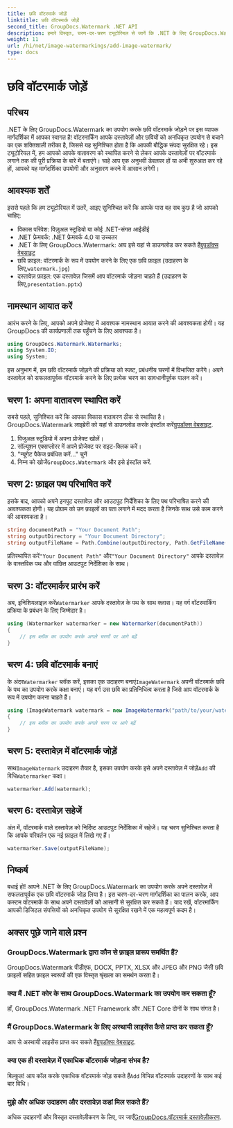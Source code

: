 ```yaml
---
title: छवि वॉटरमार्क जोड़ें
linktitle: छवि वॉटरमार्क जोड़ें
second_title: GroupDocs.Watermark .NET API
description: हमारे विस्तृत, चरण-दर-चरण ट्यूटोरियल से जानें कि .NET के लिए GroupDocs.Watermark का उपयोग करके अपने दस्तावेज़ों में छवि वॉटरमार्क कैसे जोड़ें।
weight: 11
url: /hi/net/image-watermarkings/add-image-watermark/
type: docs
---
```

# छवि वॉटरमार्क जोड़ें

## परिचय
.NET के लिए GroupDocs.Watermark का उपयोग करके छवि वॉटरमार्क जोड़ने पर इस व्यापक मार्गदर्शिका में आपका स्वागत है! वॉटरमार्किंग आपके दस्तावेज़ों और छवियों को अनधिकृत उपयोग से बचाने का एक शक्तिशाली तरीका है, जिससे यह सुनिश्चित होता है कि आपकी बौद्धिक संपदा सुरक्षित रहे। इस ट्यूटोरियल में, हम आपको आपके वातावरण को स्थापित करने से लेकर आपके दस्तावेज़ों पर वॉटरमार्क लगाने तक की पूरी प्रक्रिया के बारे में बताएंगे। चाहे आप एक अनुभवी डेवलपर हों या अभी शुरुआत कर रहे हों, आपको यह मार्गदर्शिका उपयोगी और अनुसरण करने में आसान लगेगी।
## आवश्यक शर्तें
इससे पहले कि हम ट्यूटोरियल में उतरें, आइए सुनिश्चित करें कि आपके पास वह सब कुछ है जो आपको चाहिए:
- विकास परिवेश: विज़ुअल स्टूडियो या कोई .NET-संगत आईडीई
- .NET फ्रेमवर्क: .NET फ्रेमवर्क 4.0 या उच्चतर
-  .NET के लिए GroupDocs.Watermark: आप इसे यहां से डाउनलोड कर सकते हैं[ग्रुपडॉक्स वेबसाइट](https://releases.groupdocs.com/Watermark/net/)
-  छवि फ़ाइल: वॉटरमार्क के रूप में उपयोग करने के लिए एक छवि फ़ाइल (उदाहरण के लिए,`watermark.jpg`)
- दस्तावेज़ फ़ाइल: एक दस्तावेज़ जिसमें आप वॉटरमार्क जोड़ना चाहते हैं (उदाहरण के लिए,`presentation.pptx`)
## नामस्थान आयात करें
आरंभ करने के लिए, आपको अपने प्रोजेक्ट में आवश्यक नामस्थान आयात करने की आवश्यकता होगी। यह GroupDocs की कार्यप्रणाली तक पहुँचने के लिए आवश्यक है।
```csharp
using GroupDocs.Watermark.Watermarks;
using System.IO;
using System;
```
इस अनुभाग में, हम छवि वॉटरमार्क जोड़ने की प्रक्रिया को स्पष्ट, प्रबंधनीय चरणों में विभाजित करेंगे। अपने दस्तावेज़ को सफलतापूर्वक वॉटरमार्क करने के लिए प्रत्येक चरण का सावधानीपूर्वक पालन करें।
## चरण 1: अपना वातावरण स्थापित करें
 सबसे पहले, सुनिश्चित करें कि आपका विकास वातावरण ठीक से स्थापित है। GroupDocs.Watermark लाइब्रेरी को यहां से डाउनलोड करके इंस्टॉल करें[ग्रुपडॉक्स वेबसाइट](https://releases.groupdocs.com/Watermark/net/).
1. विजुअल स्टूडियो में अपना प्रोजेक्ट खोलें।
2. सॉल्यूशन एक्सप्लोरर में अपने प्रोजेक्ट पर राइट-क्लिक करें।
3. "न्यूगेट पैकेज प्रबंधित करें..." चुनें
4.  निम्न को खोजें`GroupDocs.Watermark` और इसे इंस्टॉल करें.
## चरण 2: फ़ाइल पथ परिभाषित करें
इसके बाद, आपको अपने इनपुट दस्तावेज़ और आउटपुट निर्देशिका के लिए पथ परिभाषित करने की आवश्यकता होगी। यह प्रोग्राम को उन फ़ाइलों का पता लगाने में मदद करता है जिनके साथ उसे काम करने की आवश्यकता है।
```csharp
string documentPath = "Your Document Path";
string outputDirectory = "Your Document Directory";
string outputFileName = Path.Combine(outputDirectory, Path.GetFileName(documentPath));
```
 प्रतिस्थापित करें`"Your Document Path"` और`"Your Document Directory"` आपके दस्तावेज़ के वास्तविक पथ और वांछित आउटपुट निर्देशिका के साथ।
## चरण 3: वॉटरमार्कर प्रारंभ करें
अब, इनिशियलाइज़ करें`Watermarker` आपके दस्तावेज़ के पथ के साथ क्लास। यह वर्ग वॉटरमार्किंग प्रक्रिया के प्रबंधन के लिए जिम्मेदार है।
```csharp
using (Watermarker watermarker = new Watermarker(documentPath))
{
    // इस ब्लॉक का उपयोग करके अगले चरणों पर आगे बढ़ें
}
```
## चरण 4: छवि वॉटरमार्क बनाएं
 के अंदर`Watermarker` ब्लॉक करें, इसका एक उदाहरण बनाएं`ImageWatermark` अपनी वॉटरमार्क छवि के पथ का उपयोग करके कक्षा बनाएं। यह वर्ग उस छवि का प्रतिनिधित्व करता है जिसे आप वॉटरमार्क के रूप में उपयोग करना चाहते हैं।
```csharp
using (ImageWatermark watermark = new ImageWatermark("path/to/your/watermark.jpg"))
{
    // इस ब्लॉक का उपयोग करके अगले चरण पर आगे बढ़ें
}
```
## चरण 5: दस्तावेज़ में वॉटरमार्क जोड़ें
 साथ`ImageWatermark` उदाहरण तैयार है, इसका उपयोग करके इसे अपने दस्तावेज़ में जोड़ें`Add` की विधि`Watermarker` कक्षा।
```csharp
watermarker.Add(watermark);
```
## चरण 6: दस्तावेज़ सहेजें
अंत में, वॉटरमार्क वाले दस्तावेज़ को निर्दिष्ट आउटपुट निर्देशिका में सहेजें। यह चरण सुनिश्चित करता है कि आपके परिवर्तन एक नई फ़ाइल में लिखे गए हैं।
```csharp
watermarker.Save(outputFileName);
```
## निष्कर्ष
बधाई हो! आपने .NET के लिए GroupDocs.Watermark का उपयोग करके अपने दस्तावेज़ में सफलतापूर्वक एक छवि वॉटरमार्क जोड़ लिया है। इस चरण-दर-चरण मार्गदर्शिका का पालन करके, आप कस्टम वॉटरमार्क के साथ अपने दस्तावेज़ों को आसानी से सुरक्षित कर सकते हैं। याद रखें, वॉटरमार्किंग आपकी डिजिटल संपत्तियों को अनधिकृत उपयोग से सुरक्षित रखने में एक महत्वपूर्ण कदम है।

## अक्सर पूछे जाने वाले प्रश्न
### GroupDocs.Watermark द्वारा कौन से फ़ाइल प्रारूप समर्थित हैं?
GroupDocs.Watermark पीडीएफ, DOCX, PPTX, XLSX और JPEG और PNG जैसी छवि फ़ाइलों सहित फ़ाइल स्वरूपों की एक विस्तृत श्रृंखला का समर्थन करता है।
### क्या मैं .NET कोर के साथ GroupDocs.Watermark का उपयोग कर सकता हूँ?
हाँ, GroupDocs.Watermark .NET Framework और .NET Core दोनों के साथ संगत है।
### मैं GroupDocs.Watermark के लिए अस्थायी लाइसेंस कैसे प्राप्त कर सकता हूँ?
 आप से अस्थायी लाइसेंस प्राप्त कर सकते हैं[ग्रुपडॉक्स वेबसाइट](https://purchase.groupdocs.com/temporary-license/).
### क्या एक ही दस्तावेज़ में एकाधिक वॉटरमार्क जोड़ना संभव है?
 बिल्कुल! आप कॉल करके एकाधिक वॉटरमार्क जोड़ सकते हैं`Add` विभिन्न वॉटरमार्क उदाहरणों के साथ कई बार विधि।
### मुझे और अधिक उदाहरण और दस्तावेज़ कहां मिल सकते हैं?
 अधिक उदाहरणों और विस्तृत दस्तावेज़ीकरण के लिए, पर जाएँ[GroupDocs.वॉटरमार्क दस्तावेज़ीकरण](https://tutorials.groupdocs.com/Watermark/net/).